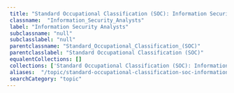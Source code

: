 ```yaml
--- 
 title: "Standard Occupational Classification (SOC): Information Security Analysts" 
 classname:  "Information_Security_Analysts" 
 label: "Information Security Analysts" 
 subclassname: "null" 
 subclasslabel: "null" 
 parentclassname: "Standard_Occupational_Classification_(SOC)" 
 parentclasslabel: "Standard Occupational Classification (SOC)" 
 equalentCollections: [] 
 collections: ['Standard Occupational Classification (SOC): Information Security Analysts']
 aliases:  "/topic/standard-occupational-classification-soc-information-security-analysts"  
 searchCategory: "topic" 
---
```

